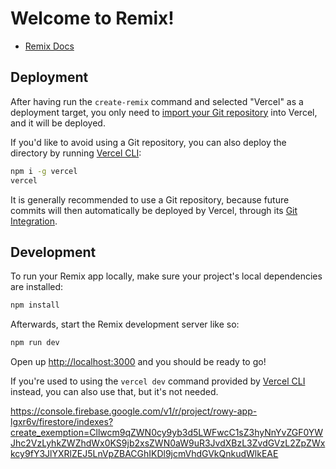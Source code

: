 # Welcome to Remix!

- [Remix Docs](https://remix.run/docs)

## Deployment

After having run the `create-remix` command and selected "Vercel" as a deployment target, you only need to [import your Git repository](https://vercel.com/new) into Vercel, and it will be deployed.

If you'd like to avoid using a Git repository, you can also deploy the directory by running [Vercel CLI](https://vercel.com/cli):

```sh
npm i -g vercel
vercel
```

It is generally recommended to use a Git repository, because future commits will then automatically be deployed by Vercel, through its [Git Integration](https://vercel.com/docs/concepts/git).

## Development

To run your Remix app locally, make sure your project's local dependencies are installed:

```sh
npm install
```

Afterwards, start the Remix development server like so:

```sh
npm run dev
```

Open up [http://localhost:3000](http://localhost:3000) and you should be ready to go!

If you're used to using the `vercel dev` command provided by [Vercel CLI](https://vercel.com/cli) instead, you can also use that, but it's not needed.

https://console.firebase.google.com/v1/r/project/rowy-app-lgxr6v/firestore/indexes?create_exemption=Cllwcm9qZWN0cy9yb3d5LWFwcC1sZ3hyNnYvZGF0YWJhc2VzLyhkZWZhdWx0KS9jb2xsZWN0aW9uR3JvdXBzL3ZvdGVzL2ZpZWxkcy9fY3JlYXRlZEJ5LnVpZBACGhIKDl9jcmVhdGVkQnkudWlkEAE
